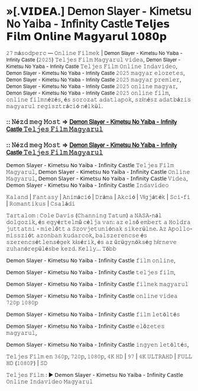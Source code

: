 # »[.𝗩𝗜𝗗𝗘𝗔.] 𝖣𝖾𝗆𝗈𝗇 𝖲𝗅𝖺𝗒𝖾𝗋 - 𝖪𝗂𝗆𝖾𝗍𝗌𝗎 𝖭𝗈 𝖸𝖺𝗂𝖻𝖺 - 𝖨𝗇𝖿𝗂𝗇𝗂𝗍𝗒 𝖢𝖺𝗌𝗍𝗅𝖾 𝗧𝗲𝗹𝗷𝗲𝘀 𝗙𝗶𝗹𝗺 𝗢𝗻𝗹𝗶𝗻𝗲 𝗠𝗮𝗴𝘆𝗮𝗿𝘂𝗹 𝟭𝟬𝟴𝟬𝗽
𝟸𝟽 𝚖á𝚜𝚘𝚍𝚙𝚎𝚛𝚌 — 𝙾𝚗𝚕𝚒𝚗𝚎 𝙵𝚒𝚕𝚖𝚎𝚔 | 𝖣𝖾𝗆𝗈𝗇 𝖲𝗅𝖺𝗒𝖾𝗋 - 𝖪𝗂𝗆𝖾𝗍𝗌𝗎 𝖭𝗈 𝖸𝖺𝗂𝖻𝖺 - 𝖨𝗇𝖿𝗂𝗇𝗂𝗍𝗒 𝖢𝖺𝗌𝗍𝗅𝖾 (𝟸𝟶𝟸𝟻) 𝚃𝚎𝚕𝚓𝚎𝚜 𝙵𝚒𝚕𝚖 𝙼𝚊𝚐𝚢𝚊𝚛𝚞𝚕 𝚟𝚒𝚍𝚎𝚊, 𝖣𝖾𝗆𝗈𝗇 𝖲𝗅𝖺𝗒𝖾𝗋 - 𝖪𝗂𝗆𝖾𝗍𝗌𝗎 𝖭𝗈 𝖸𝖺𝗂𝖻𝖺 - 𝖨𝗇𝖿𝗂𝗇𝗂𝗍𝗒 𝖢𝖺𝗌𝗍𝗅𝖾 𝚃𝚎𝚕𝚓𝚎𝚜 𝙵𝚒𝚕𝚖 𝙾𝚗𝚕𝚒𝚗𝚎 𝙸𝚗𝚍𝚊𝚟𝚒𝚍𝚎𝚘, 𝖣𝖾𝗆𝗈𝗇 𝖲𝗅𝖺𝗒𝖾𝗋 - 𝖪𝗂𝗆𝖾𝗍𝗌𝗎 𝖭𝗈 𝖸𝖺𝗂𝖻𝖺 - 𝖨𝗇𝖿𝗂𝗇𝗂𝗍𝗒 𝖢𝖺𝗌𝗍𝗅𝖾 𝟸𝟶𝟸𝟻 𝚖𝚊𝚐𝚢𝚊𝚛 𝚎𝚕𝚘𝚣𝚎𝚝𝚎𝚜, 𝖣𝖾𝗆𝗈𝗇 𝖲𝗅𝖺𝗒𝖾𝗋 - 𝖪𝗂𝗆𝖾𝗍𝗌𝗎 𝖭𝗈 𝖸𝖺𝗂𝖻𝖺 - 𝖨𝗇𝖿𝗂𝗇𝗂𝗍𝗒 𝖢𝖺𝗌𝗍𝗅𝖾 𝟸𝟶𝟸𝟻 𝚖𝚊𝚐𝚢𝚊𝚛 𝚙𝚛𝚎𝚖𝚒𝚎𝚛, 𝖣𝖾𝗆𝗈𝗇 𝖲𝗅𝖺𝗒𝖾𝗋 - 𝖪𝗂𝗆𝖾𝗍𝗌𝗎 𝖭𝗈 𝖸𝖺𝗂𝖻𝖺 - 𝖨𝗇𝖿𝗂𝗇𝗂𝗍𝗒 𝖢𝖺𝗌𝗍𝗅𝖾 𝟸𝟶𝟸𝟻 𝚘𝚗𝚕𝚒𝚗𝚎 𝚖𝚊𝚐𝚢𝚊𝚛, 𝖣𝖾𝗆𝗈𝗇 𝖲𝗅𝖺𝗒𝖾𝗋 - 𝖪𝗂𝗆𝖾𝗍𝗌𝗎 𝖭𝗈 𝖸𝖺𝗂𝖻𝖺 - 𝖨𝗇𝖿𝗂𝗇𝗂𝗍𝗒 𝖢𝖺𝗌𝗍𝗅𝖾 𝟸𝟶𝟸𝟻 𝚘𝚗𝚕𝚒𝚗𝚎 𝚏𝚒𝚕𝚖, 𝚘𝚗𝚕𝚒𝚗𝚎 𝚏𝚒𝚕𝚖𝚗é𝚣é𝚜, é𝚜 𝚜𝚘𝚛𝚘𝚣𝚊𝚝 𝚊𝚍𝚊𝚝𝚕𝚊𝚙𝚘𝚔, 𝚜𝚣í𝚗é𝚜𝚣 𝚊𝚍𝚊𝚝𝚋á𝚣𝚒𝚜 𝚖𝚊𝚐𝚢𝚊𝚛𝚞𝚕 𝚛𝚎𝚐𝚒𝚜𝚣𝚝𝚛á𝚌𝚒ó 𝚗é𝚕𝚔ü𝚕.

### :: 𝙽é𝚣𝚍 𝚖𝚎𝚐 𝙼𝚘𝚜𝚝 => [𝖣𝖾𝗆𝗈𝗇 𝖲𝗅𝖺𝗒𝖾𝗋 - 𝖪𝗂𝗆𝖾𝗍𝗌𝗎 𝖭𝗈 𝖸𝖺𝗂𝖻𝖺 - 𝖨𝗇𝖿𝗂𝗇𝗂𝗍𝗒 𝖢𝖺𝗌𝗍𝗅𝖾 𝚃𝚎𝚕𝚓𝚎𝚜 𝙵𝚒𝚕𝚖 𝙼𝚊𝚐𝚢𝚊𝚛𝚞𝚕](https://tinyurl.com/yc34wd2m)

### :: 𝙽é𝚣𝚍 𝚖𝚎𝚐 𝙼𝚘𝚜𝚝 => [𝖣𝖾𝗆𝗈𝗇 𝖲𝗅𝖺𝗒𝖾𝗋 - 𝖪𝗂𝗆𝖾𝗍𝗌𝗎 𝖭𝗈 𝖸𝖺𝗂𝖻𝖺 - 𝖨𝗇𝖿𝗂𝗇𝗂𝗍𝗒 𝖢𝖺𝗌𝗍𝗅𝖾 𝚃𝚎𝚕𝚓𝚎𝚜 𝙵𝚒𝚕𝚖 𝙼𝚊𝚐𝚢𝚊𝚛𝚞𝚕](https://tinyurl.com/yc34wd2m)

𝖣𝖾𝗆𝗈𝗇 𝖲𝗅𝖺𝗒𝖾𝗋 - 𝖪𝗂𝗆𝖾𝗍𝗌𝗎 𝖭𝗈 𝖸𝖺𝗂𝖻𝖺 - 𝖨𝗇𝖿𝗂𝗇𝗂𝗍𝗒 𝖢𝖺𝗌𝗍𝗅𝖾 𝚃𝚎𝚕𝚓𝚎𝚜 𝙵𝚒𝚕𝚖 𝙼𝚊𝚐𝚢𝚊𝚛𝚞𝚕, 𝖣𝖾𝗆𝗈𝗇 𝖲𝗅𝖺𝗒𝖾𝗋 - 𝖪𝗂𝗆𝖾𝗍𝗌𝗎 𝖭𝗈 𝖸𝖺𝗂𝖻𝖺 - 𝖨𝗇𝖿𝗂𝗇𝗂𝗍𝗒 𝖢𝖺𝗌𝗍𝗅𝖾 𝙾𝚗𝚕𝚒𝚗𝚎 𝙼𝚊𝚐𝚢𝚊𝚛𝚞𝚕, 𝖣𝖾𝗆𝗈𝗇 𝖲𝗅𝖺𝗒𝖾𝗋 - 𝖪𝗂𝗆𝖾𝗍𝗌𝗎 𝖭𝗈 𝖸𝖺𝗂𝖻𝖺 - 𝖨𝗇𝖿𝗂𝗇𝗂𝗍𝗒 𝖢𝖺𝗌𝗍𝗅𝖾 𝚅𝚒𝚍𝚎𝚊, 𝖣𝖾𝗆𝗈𝗇 𝖲𝗅𝖺𝗒𝖾𝗋 - 𝖪𝗂𝗆𝖾𝗍𝗌𝗎 𝖭𝗈 𝖸𝖺𝗂𝖻𝖺 - 𝖨𝗇𝖿𝗂𝗇𝗂𝗍𝗒 𝖢𝖺𝗌𝗍𝗅𝖾 𝙸𝚗𝚍𝚊𝚟𝚒𝚍𝚎𝚘

𝙺𝚊𝚕𝚊𝚗𝚍 | 𝙵𝚊𝚗𝚝𝚊𝚜𝚢 | 𝙰𝚗𝚒𝚖á𝚌𝚒ó | 𝙳𝚛á𝚖𝚊 | 𝙰𝚔𝚌𝚒ó | 𝚅í𝚐𝚓á𝚝é𝚔 | 𝚂𝚌𝚒-𝚏𝚒 | 𝚁𝚘𝚖𝚊𝚗𝚝𝚒𝚔𝚞𝚜 | 𝙲𝚜𝚊𝚕á𝚍𝚒

𝚃𝚊𝚛𝚝𝚊𝚕𝚘𝚖 : 𝙲𝚘𝚕𝚎 𝙳𝚊𝚟𝚒𝚜 (𝙲𝚑𝚊𝚗𝚗𝚒𝚗𝚐 𝚃𝚊𝚝𝚞𝚖) 𝚊 𝙽𝙰𝚂𝙰-𝚗á𝚕 𝚍𝚘𝚕𝚐𝚘𝚣𝚒𝚔, é𝚜 𝚎𝚐𝚢é𝚛𝚝𝚎𝚕𝚖ű 𝚌é𝚕𝚓𝚊 𝚟𝚊𝚗: 𝚊𝚣 𝚎𝚕𝚜ő 𝚎𝚖𝚋𝚎𝚛𝚝 𝚊 𝙷𝚘𝚕𝚍𝚛𝚊 𝚓𝚞𝚝𝚝𝚊𝚝𝚗𝚒 - 𝚖𝚒𝚎𝚕ő𝚝𝚝 𝚊 𝚂𝚣𝚘𝚟𝚓𝚎𝚝𝚞𝚗𝚒ó𝚗𝚊𝚔 𝚜𝚒𝚔𝚎𝚛ü𝚕𝚗𝚎. 𝙰𝚣 𝙰𝚙𝚘𝚕𝚕𝚘-𝚖𝚒𝚜𝚜𝚣𝚒ó𝚝 𝚊𝚣𝚘𝚗𝚋𝚊𝚗 𝚔𝚞𝚍𝚊𝚛𝚌𝚘𝚔, 𝚋𝚊𝚕𝚜𝚣𝚎𝚛𝚎𝚗𝚌𝚜𝚎 é𝚜 𝚜𝚣𝚎𝚛𝚎𝚗𝚌𝚜é𝚝𝚕𝚎𝚗𝚜é𝚐𝚎𝚔 𝚔í𝚜é𝚛𝚒𝚔, é𝚜 𝚊𝚣 ű𝚛ü𝚐𝚢𝚗ö𝚔𝚜é𝚐 𝚑í𝚛𝚗𝚎𝚟𝚎 𝚣𝚞𝚑𝚊𝚗ó𝚛𝚎𝚙ü𝚕é𝚜𝚋𝚎 𝚔𝚎𝚣𝚍. 𝙺𝚎𝚕𝚕𝚢… 𝚃ö𝚋𝚋

𝖣𝖾𝗆𝗈𝗇 𝖲𝗅𝖺𝗒𝖾𝗋 - 𝖪𝗂𝗆𝖾𝗍𝗌𝗎 𝖭𝗈 𝖸𝖺𝗂𝖻𝖺 - 𝖨𝗇𝖿𝗂𝗇𝗂𝗍𝗒 𝖢𝖺𝗌𝗍𝗅𝖾 𝚏𝚒𝚕𝚖 𝚘𝚗𝚕𝚒𝚗𝚎,

𝖣𝖾𝗆𝗈𝗇 𝖲𝗅𝖺𝗒𝖾𝗋 - 𝖪𝗂𝗆𝖾𝗍𝗌𝗎 𝖭𝗈 𝖸𝖺𝗂𝖻𝖺 - 𝖨𝗇𝖿𝗂𝗇𝗂𝗍𝗒 𝖢𝖺𝗌𝗍𝗅𝖾 𝚝𝚎𝚕𝚓𝚎𝚜 𝚏𝚒𝚕𝚖,

𝖣𝖾𝗆𝗈𝗇 𝖲𝗅𝖺𝗒𝖾𝗋 - 𝖪𝗂𝗆𝖾𝗍𝗌𝗎 𝖭𝗈 𝖸𝖺𝗂𝖻𝖺 - 𝖨𝗇𝖿𝗂𝗇𝗂𝗍𝗒 𝖢𝖺𝗌𝗍𝗅𝖾 𝚏𝚒𝚕𝚖𝚎𝚔 𝚖𝚊𝚐𝚢𝚊𝚛𝚞𝚕

𝖣𝖾𝗆𝗈𝗇 𝖲𝗅𝖺𝗒𝖾𝗋 - 𝖪𝗂𝗆𝖾𝗍𝗌𝗎 𝖭𝗈 𝖸𝖺𝗂𝖻𝖺 - 𝖨𝗇𝖿𝗂𝗇𝗂𝗍𝗒 𝖢𝖺𝗌𝗍𝗅𝖾 𝚘𝚗𝚕𝚒𝚗𝚎 𝚟𝚒𝚍𝚎𝚊 𝟽𝟸𝟶𝚙 𝟷𝟶𝟾𝟶𝚙

𝖣𝖾𝗆𝗈𝗇 𝖲𝗅𝖺𝗒𝖾𝗋 - 𝖪𝗂𝗆𝖾𝗍𝗌𝗎 𝖭𝗈 𝖸𝖺𝗂𝖻𝖺 - 𝖨𝗇𝖿𝗂𝗇𝗂𝗍𝗒 𝖢𝖺𝗌𝗍𝗅𝖾 𝚏𝚒𝚕𝚖 𝚕𝚎𝚝ö𝚕𝚝é𝚜

𝖣𝖾𝗆𝗈𝗇 𝖲𝗅𝖺𝗒𝖾𝗋 - 𝖪𝗂𝗆𝖾𝗍𝗌𝗎 𝖭𝗈 𝖸𝖺𝗂𝖻𝖺 - 𝖨𝗇𝖿𝗂𝗇𝗂𝗍𝗒 𝖢𝖺𝗌𝗍𝗅𝖾 𝚎𝚕ő𝚣𝚎𝚝𝚎𝚜 𝚖𝚊𝚐𝚢𝚊𝚛𝚞𝚕,

𝖣𝖾𝗆𝗈𝗇 𝖲𝗅𝖺𝗒𝖾𝗋 - 𝖪𝗂𝗆𝖾𝗍𝗌𝗎 𝖭𝗈 𝖸𝖺𝗂𝖻𝖺 - 𝖨𝗇𝖿𝗂𝗇𝗂𝗍𝗒 𝖢𝖺𝗌𝗍𝗅𝖾 𝚒𝚗𝚐𝚢𝚎𝚗 𝚕𝚎𝚝ö𝚕𝚝é𝚜,

𝚃𝚎𝚕𝚓𝚎𝚜 𝙵𝚒𝚕𝚖 𝚎𝚗 𝟹𝟼𝟶𝚙, 𝟽𝟸𝟶𝚙, 𝟷𝟶𝟾𝟶𝚙, 𝟺𝙺 𝙷𝙳 | 𝟿𝟽 | 𝟺𝙺 𝚄𝙻𝚃𝚁𝙰𝙷𝙳 | 𝙵𝚄𝙻𝙻 𝙷𝙳 (𝟷𝟶𝟾𝟶𝙿) | 𝚂𝙳

𝚃𝚎𝚕𝚓𝚎𝚜 𝙵𝚒𝚕𝚖 : ▶️ 𝖣𝖾𝗆𝗈𝗇 𝖲𝗅𝖺𝗒𝖾𝗋 - 𝖪𝗂𝗆𝖾𝗍𝗌𝗎 𝖭𝗈 𝖸𝖺𝗂𝖻𝖺 - 𝖨𝗇𝖿𝗂𝗇𝗂𝗍𝗒 𝖢𝖺𝗌𝗍𝗅𝖾 𝙾𝚗𝚕𝚒𝚗𝚎 𝙸𝚗𝚍𝚊𝚟𝚒𝚍𝚎𝚘 𝙼𝚊𝚐𝚢𝚊𝚛𝚞𝚕
